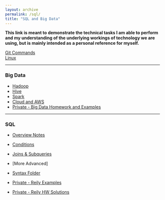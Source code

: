 ```yaml
---
layout: archive
permalink: /sql/
title: "SQL and Big Data"
---
```


**This link is meant to demonstrate the technical tasks I am able to perform and my understanding of the underlying workings of technology we are using, but is mainly intended as a personal reference for myself.**


[Git Commands](https://github.com/SamMusch/SQL-and-Big-Data/blob/master/Git.md)  
[Linux](https://github.com/SamMusch/SQL-and-Big-Data/blob/master/Linux.ipynb)

---

### Big Data

- [Hadoop](https://github.com/SamMusch/SQL-and-Big-Data/tree/master/Linux%20and%20Hadoop)
- [Hive](https://github.com/SamMusch/SQL-and-Big-Data/tree/master/Hive)
- [Spark](https://github.com/SamMusch/SQL-and-Big-Data/tree/master/Spark)
- [Cloud and AWS](https://github.com/SamMusch/SQL-and-Big-Data/blob/master/Cloud%20and%20AWS.ipynb)
- [Private - Big Data Homework and Examples](https://github.com/SamMusch/Private-Repo/tree/master/Big%20Data%20HW)

---

### SQL

- [Overview Notes](https://github.com/SamMusch/SQL-and-Big-Data/blob/master/1_-_Setup.md)
- [Conditions](https://github.com/SamMusch/SQL-and-Big-Data/blob/master/SQL%20Notes/Querying.md)
- [Joins & Subqueries](https://github.com/SamMusch/SQL-and-Big-Data/blob/master/SQL%20Notes/Joins%20%26%20Subqueries.md)
- [More Advanced]



- [Syntax Folder](https://github.com/SamMusch/SQL-and-Big-Data/tree/master/SQL%20Syntax)
- [Private - Reily Examples](https://github.com/SamMusch/Private-Repo/tree/master/SQL%20Examples)
- [Private - Reily HW Solutions](https://github.com/SamMusch/Private-Repo/tree/master/SQL%20HW%20Ref)

